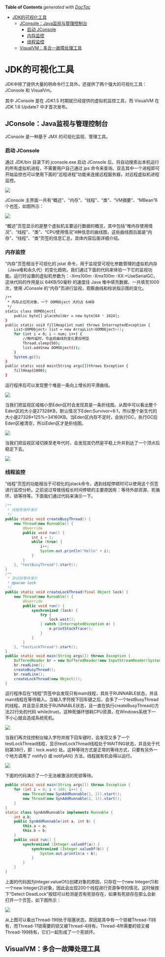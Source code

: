 <!-- START doctoc generated TOC please keep comment here to allow auto update -->
<!-- DON'T EDIT THIS SECTION, INSTEAD RE-RUN doctoc TO UPDATE -->
**Table of Contents**  *generated with [DocToc](https://github.com/thlorenz/doctoc)*

- [JDK的可视化工具](#jdk%E7%9A%84%E5%8F%AF%E8%A7%86%E5%8C%96%E5%B7%A5%E5%85%B7)
  - [JConsole：Java监视与管理控制台](#jconsole%EF%BC%9Ajava%E7%9B%91%E8%A7%86%E4%B8%8E%E7%AE%A1%E7%90%86%E6%8E%A7%E5%88%B6%E5%8F%B0)
    - [启动 JConsole](#%E5%90%AF%E5%8A%A8-jconsole)
    - [内存监控](#%E5%86%85%E5%AD%98%E7%9B%91%E6%8E%A7)
    - [线程监控](#%E7%BA%BF%E7%A8%8B%E7%9B%91%E6%8E%A7)
  - [VisualVM：多合一故障处理工具](#visualvm%EF%BC%9A%E5%A4%9A%E5%90%88%E4%B8%80%E6%95%85%E9%9A%9C%E5%A4%84%E7%90%86%E5%B7%A5%E5%85%B7)

<!-- END doctoc generated TOC please keep comment here to allow auto update -->

# JDK的可视化工具

JDK中除了提供大量的明命令行工具外，还提供了两个强大的可视化工具：JConsole 和 VisualVm。

其中 JConsole 是在 JDK1.5 时期就已经提供的虚拟机监控工具，而 VisualVM 在 JDK 1.6 Update7 中才首次发布。

## JConsole：Java监视与管理控制台

JConsole 是一种基于 JMX 的可视化监视、管理工具。

### 启动 JConsole

通过 JDK/bin 目录下的 jconsole.exe 启动 JConsole 后，将自动搜索出本机运行的所有虚拟机进程，不需要用户自己通过 jps 命令来查询。双击其中一个进程即可开始监控也可以使用下面的“远程进程”功能来连接远程服务器，对远程虚拟机进程监控。

![](../img/04/04_02_01_jconsole_startup.png)

JConsole 主界面一共有“概述”、“内存”、“线程”、“类”、“VM摘要”、“MBean”6个也签，如图所示：

![](../img/04/04_02_02_jconsole_overview.png)

“概述”页签显示的是整个虚拟机主要运行数据的概览，其中包括“堆内存使用情况”、“线程”、“类”、“CPU使用情况”4种信息的曲线图，这些曲线图后面是“内存”、“线程”、“类”页签的信息汇总，具体内容后面详细介绍。

### 内存监控

“内存”页签相当于可视化的 jstat 命令，用于监视受可视化参数管理的虚拟机内存（Java堆和永久代）的变化趋势。我们通过下面的代码来体验一下它的监视功能。运行时设置的虚拟机参数为：-Xms100m -Xmx100m -XX:+UseSerialGC，这块代码的作用是以 64KB/50毫秒 的速度往 Java 堆中填充数据，一共填充1000次，使用 JConsole 的“内存”页进行监视，观察曲线和柱状指示图的变化。

```bash
/**
 * 内存占位符对象，一个 OOMObject 大约占 64KB
 */
static class OOMObject{
    public byte[] placeholder = new byte[64 * 1024];
}
public static void fillHeap(int num) throws InterruptedException {
    List<OOMObject> list = new ArrayList<OOMObject>();
    for (int i = 0; i < num; i++) {
        //稍作延时，令监视曲线的变化更加明显
        Thread.sleep(50);
        list.add(new OOMObject());
    }
    System.gc();
}
public static void main(String args[])throws Exception {
    fillHeap(1000);
}
```

运行程序后可以发现整个堆是一条向上增长的平滑曲线。

![](../img/04/04_02_03_jconsole_memory_1.png)

当我们把监视区域缩小至Eden区时会发现其是一条折线图。从图中可以看出整个Eden区的大小是27328KB，默认情况下Eden:Survivor=8:1，所以整个新生代的大小是27328*125%=34160KB。当Eden区内存不足时，会执行GC，执行GC后Eden区被清空，所以Eden区才是折线图。

![](../img/04/04_02_03_jconsole_memory_2.png)

当我们把监视区域切换至老年代时，会发现其仍然是平稳上升并到达了一个顶点后稳定下去。

![](../img/04/04_02_03_jconsole_memory_3.png)

### 线程监控

“线程”页签的功能相当于可视化的jstack命令，遇到线程停顿时可以使用这个页签进行监控分析。之前说过导致线程长时间停顿的主要原因有：等待外部资源、死循环、锁等待等。下面我们通过代码来演示一下。

```java
/**
 * 线程死循环演示
 */
public static void createBusyThread() {
    new Thread(new Runnable() {
        @Override
        public void run() {
            int i = 1;
            while (true) {
                i++;
                System.out.println("Hello" + i);
            }
        }
    }, "testBusyThread").start();
}
/**
 * 测试锁等待演示
 * @param lock
 */
public static void createLockThread(final Object lock) {
    new Thread(new Runnable() {
        @Override
        public void run() {
            synchronized (lock) {
                try {
                    lock.wait();
                } catch (InterruptedException e) {
                    e.printStackTrace();
                }
            }
        }
    }, "testLockThread").start();
}
public static void main(String args[]) throws Exception {
    BufferedReader br = new BufferedReader(new InputStreamReader(System.in));
    br.readLine();
    createBusyThread();
    br.readLine();
    createLockThread(new Object());
}
```

运行程序后在“线程”页签中会发现只有main线程，其处于RUNNABLE状态，并且main线程在等待输入。当输入字符按下回车键之后，会多了一个testBusyThread的线程，并且显示其处于RUNNABLE状态，且一直在执行createBusyThread()方法22行处的代码 while(true)。这种死循环很耗CPU资源，在Windows系统下一不小心就会造成系统死机。

![](../img/04/04_02_04_jconsole_thread_1.png)

当我们再次往控制台输入字符并按下回车键时，会发现又多了一个testLockThread线程，显示testLockThread线程处于WAITING状态，并且处于代码第38行，即：lock.wait() 处。这种等待方式是正常的等待方式，只要有另外一个地方调用了 notify() 或 notifyAll() 方法，线程就有机会得以运行。

![](../img/04/04_02_04_jconsole_thread_2.png)

下面的代码演示了一个无法被激活的死锁等待。

```java
public static void main(String args[]) throws Exception {
    for (int i = 0; i < 100; i++) {
        new Thread(new SynAddRunnable(1, 2)).start();
        new Thread(new SynAddRunnable(2, 1)).start();
    }
}
static class SynAddRunnable implements Runnable {
    int a,b;
    public SynAddRunnable(int a, int b) {
        this.a = a;
        this.b = b;
    }
    public void run() {
        synchronized (Integer.valueOf(a)) {
            synchronized (Integer.valueOf(b)) {
                System.out.println(a + b);
            }
        }
    }
}
```

上面的代码因为Integer.valueOf()创建对象的原因，只存在一个new Integer(1)和一个new Integer(2)对象，因此会出现200个线程进行资源争夺的情况。这时候按下“Detect DeadLock”按钮可以检测是否有死锁存在，如果有死锁存在那么会新打开一个页签，如下图所示：

![](../img/04/04_02_04_jconsole_thread_3.png)

从上图可以看出Thread-199处于阻塞状态，原因是其中有一个锁被Thread-11持有，而Thread-11锁需要的锁又被Thread-4持有，Thread-4所需要的锁又被Thread-199持有，它们一起形成了一个死锁环。

## VisualVM：多合一故障处理工具


